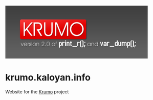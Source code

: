 ![Krumo](https://github.com/kktsvetkov/krumo.kaloyan.info/raw/master/images/logo.png)
# krumo.kaloyan.info
Website for the [Krumo](https://github.com/kktsvetkov/krumo/) project 

